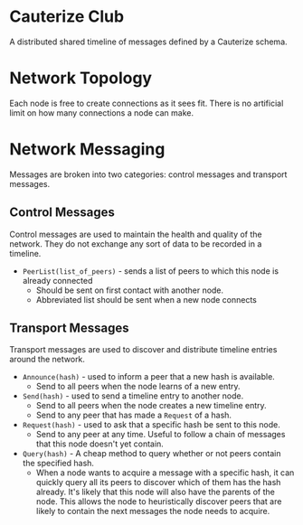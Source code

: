 # Cauterize Club

A distributed shared timeline of messages defined by a Cauterize schema.

# Network Topology

Each node is free to create connections as it sees fit. There is no artificial
limit on how many connections a node can make.

# Network Messaging

Messages are broken into two categories: control messages and transport messages.

## Control Messages

Control messages are used to maintain the health and quality of the network.
They do not exchange any sort of data to be recorded in a timeline.

  * `PeerList(list_of_peers)` - sends a list of peers to which this node is already connected
    * Should be sent on first contact with another node.
    * Abbreviated list should be sent when a new node connects

## Transport Messages

Transport messages are used to discover and distribute timeline entries around
the network.

  * `Announce(hash)` - used to inform a peer that a new hash is available.
    * Send to all peers when the node learns of a new entry.
  * `Send(hash)` - used to send a timeline entry to another node.
    * Send to all peers when the node creates a new timeline entry.
    * Send to any peer that has made a `Request` of a hash.
  * `Request(hash)` - used to ask that a specific hash be sent to this node.
    * Send to any peer at any time. Useful to follow a chain of messages that
      this node doesn't yet contain.
  * `Query(hash)` - A cheap method to query whether or not peers contain the specified hash.
    * When a node wants to acquire a message with a specific hash, it can
      quickly query all its peers to discover which of them has the hash
      already. It's likely that this node will also have the parents of the
      node. This allows the node to heuristically discover peers that are
      likely to contain the next messages the node needs to acquire.
